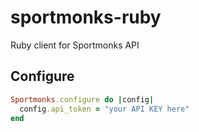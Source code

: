 # sportmonks-ruby
Ruby client for Sportmonks API

## Configure

```ruby
Sportmonks.configure do |config|
  config.api_token = "your API KEY here"
end
```
